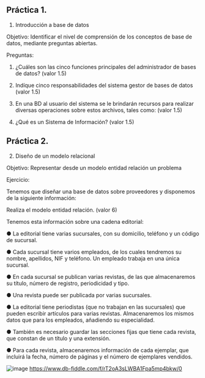 ## Práctica 1.

1. Introducción a base de datos

Objetivo: Identificar el nivel de comprensión de los conceptos de base de datos,
mediante preguntas abiertas.
 
Preguntas:

1. ¿Cuáles son las cinco funciones principales del administrador de bases de datos?
(valor 1.5)

2. Indíque cinco responsabilidades del sistema gestor de bases de datos (valor 1.5)

3. En una BD al usuario del sistema se le brindarán recursos para realizar diversas
operaciones sobre estos archivos, tales como: (valor 1.5)

4. ¿Qué es un Sistema de Información? (valor 1.5)

## Práctica 2.

2. Diseño de un modelo relacional

Objetivo: Representar desde un modelo entidad relación un problema


Ejercicio:

Tenemos que diseñar una base de datos sobre proveedores y disponemos de la siguiente
información:

Realiza el modelo entidad relación. (valor 6)

Tenemos esta información sobre una cadena editorial:

● La editorial tiene varias sucursales, con su domicilio, teléfono y un código de
sucursal.

● Cada sucursal tiene varios empleados, de los cuales tendremos su nombre,
apellidos, NIF y teléfono. Un empleado trabaja en una única sucursal.

● En cada sucursal se publican varias revistas, de las que almacenaremos su título,
número de registro, periodicidad y tipo.

● Una revista puede ser publicada por varias sucursales.

● La editorial tiene periodistas (que no trabajan en las sucursales) que pueden
escribir artículos para varias revistas. Almacenaremos los mismos datos que para
los empleados, añadiendo su especialidad.

● También es necesario guardar las secciones fijas que tiene cada revista, que
constan de un título y una extensión.

● Para cada revista, almacenaremos información de cada ejemplar, que incluirá la
fecha, número de páginas y el número de ejemplares vendidos.


![image](https://user-images.githubusercontent.com/101668305/170845922-d86bab00-d17e-4538-8aae-25f57be351a1.png)
https://www.db-fiddle.com/f/rT2oA3sLWBA1Fpa5mp4bkw/0
